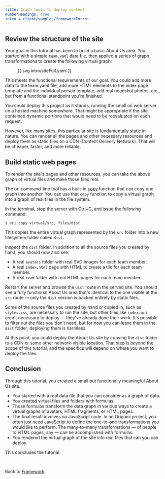 ```yaml
---
title: Graph tools to deploy content
numberHeadings: true
intro = client/samples/frameworkIntro:
---
```


## Review the structure of the site

Your goal in this tutorial has been to build a basic About Us area. You started with a simple `team.yaml` data file, then applied a series of graph transformations to create the following virtual graph:

<figure>
  {{ svg intro/siteFull.yaml }}
</figure>

This meets the functional requirements of our goal. You could add more data to the team.yaml file, add more HTML elements to the index page template and the individual person template, add real headshot photos, etc., but from a functional standpoint you're finished.

You could deploy this project as it stands, running the small ori web server on a hosted machine somewhere. That might be appropriate if the site contained dynamic portions that would need to be reevaluated on each request.

However, like many sites, this particular site is fundamentally static in nature. You can render all the pages and other necessary resources and deploy them as static files on a CDN (Content Delivery Network). That will be cheaper, faster, and more reliable.

## Build static web pages

To render the site's pages and other resources, you can take the above graph of virtual files and make those files real.

The ori command-line tool has a built-in [copy](/cli/builtins.html#copy) function that can copy one graph into another. You can use that `copy` function to copy a virtual graph into a graph of real files in the file system.

<span class="tutorialStep"></span> In the terminal, stop the server with Ctrl+C, and issue the following command:

```console
$ ori copy virtual/src, files/dist
```

This copies the entire virtual graph represented by the `src` folder into a new filesystem folder called `dist`.

<span class="tutorialStep"></span> Inspect the `dist` folder. In addition to all the source files you created by hand, you should now also see:

- A real `avatars` folder with real SVG images for each team member.
- A real `index.html` page with HTML to create a tile for each team member.
- A real `team` folder with real HTML pages for each team member.

<span class="tutorialStep"></span> Restart the server and browse the `dist` route in the served site. You should see a fully functional About Us area that's identical to the one visible at the `src` route — only the `dist` version is backed entirely by static files.

Some of the source files you created by hand or copied in, such as `styles.css`, are necessary to run the site, but other files like `index.ori` aren't necessary to deploy — they've already done their work. It's possible to filter out the files you don't need, but for now you can leave them in the `dist` folder; deploying them is harmless.

At this point, you could deploy the About Us site by copying the `dist` folder to a CDN or some other network-visible location. That step is beyond the scope of this tutorial, and the specifics will depend on where you want to deploy the files.

## Conclusion

Through this tutorial, you created a small but functionally meaningful About Us site.

- You started with a real data file that you can consider as a graph of data.
- You created virtual files and folders with formulas.
- Those formulas transform the data graph in various ways to create a virtual graphs of avatars, HTML fragments, or HTML pages.
- The final result involves no JavaScript code. In an Origami project, you often just need JavaScript to define the one-to-one transformations you would like to perform. The many-to-many transformations — of people to HTML pages, say — can be accomplished with formulas.
- You rendered the virtual graph of the site into real files that can you can deploy.

This concludes the tutorial.

&nbsp;

Back to [Framework](/framework/)
